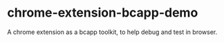 # chrome-extension-bcapp-demo

A chrome extension as a bcapp toolkit, to help debug and test in browser.
